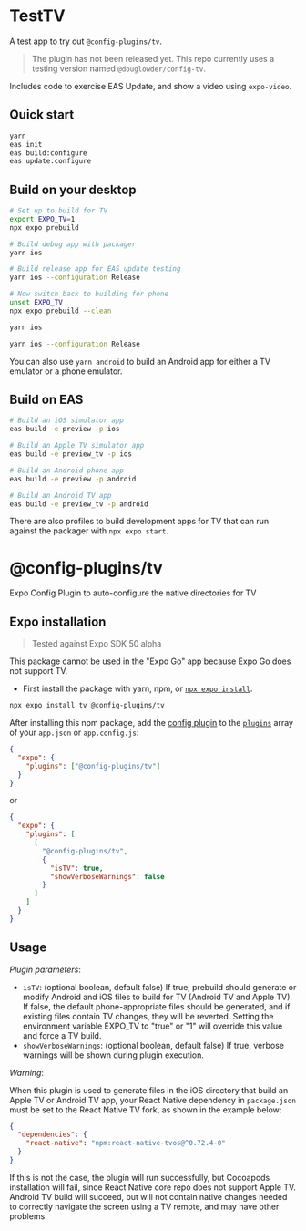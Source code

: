 # TestTV

A test app to try out `@config-plugins/tv`.

> The plugin has not been released yet. This repo currently uses a testing version named `@douglowder/config-tv`.

Includes code to exercise EAS Update, and show a video using `expo-video`.

## Quick start

```sh
yarn
eas init
eas build:configure
eas update:configure
```
## Build on your desktop

```sh
# Set up to build for TV
export EXPO_TV=1
npx expo prebuild

# Build debug app with packager
yarn ios

# Build release app for EAS update testing
yarn ios --configuration Release

# Now switch back to building for phone
unset EXPO_TV
npx expo prebuild --clean

yarn ios

yarn ios --configuration Release

```

You can also use `yarn android` to build an Android app for either a TV emulator or a phone emulator.

## Build on EAS

```sh
# Build an iOS simulator app
eas build -e preview -p ios

# Build an Apple TV simulator app
eas build -e preview_tv -p ios

# Build an Android phone app
eas build -e preview -p android

# Build an Android TV app
eas build -e preview_tv -p android
```

There are also profiles to build development apps for TV that can run against the packager with `npx expo start`.

# @config-plugins/tv

Expo Config Plugin to auto-configure the native directories for TV

## Expo installation

> Tested against Expo SDK 50 alpha

This package cannot be used in the "Expo Go" app because Expo Go does not support TV.

- First install the package with yarn, npm, or [`npx expo install`](https://docs.expo.io/workflow/expo-cli/#expo-install).

```sh
npx expo install tv @config-plugins/tv
```

After installing this npm package, add the [config plugin](https://docs.expo.io/guides/config-plugins/) to the [`plugins`](https://docs.expo.io/versions/latest/config/app/#plugins) array of your `app.json` or `app.config.js`:

```json
{
  "expo": {
    "plugins": ["@config-plugins/tv"]
  }
}
```

or

```json
{
  "expo": {
    "plugins": [
      [
        "@config-plugins/tv",
        {
          "isTV": true,
          "showVerboseWarnings": false
        }
      ]
    ]
  }
}
```

## Usage

_Plugin parameters_:

- `isTV`: (optional boolean, default false) If true, prebuild should generate or modify Android and iOS files to build for TV (Android TV and Apple TV). If false, the default phone-appropriate files should be generated, and if existing files contain TV changes, they will be reverted.  Setting the environment variable EXPO_TV to "true" or "1" will override this value and force a TV build.
- `showVerboseWarnings`: (optional boolean, default false) If true, verbose warnings will be shown during plugin execution.

_Warning_:

When this plugin is used to generate files in the iOS directory that build an Apple TV or Android TV app, your React Native dependency in `package.json` must be set to the React Native TV fork, as shown in the example below:

```json
{
  "dependencies": {
    "react-native": "npm:react-native-tvos@^0.72.4-0"
  }
}
```

If this is not the case, the plugin will run successfully, but Cocoapods installation will fail, since React Native core repo does not support Apple TV. Android TV build will succeed, but will not contain native changes needed to correctly navigate the screen using a TV remote, and may have other problems.

